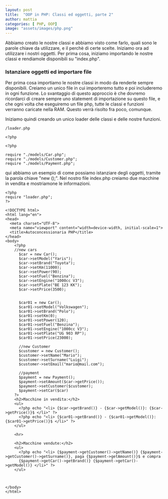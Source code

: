 ```yaml
---
layout: post
title:  "OOP in PHP: Classi ed oggetti, parte 2"
author: mattia
categories: [ PHP, OOP]
image: "assets/images/php.png"
---
```


Abbiamo creato le nostre classi e abbiamo visto come farlo, quali sono le parole chiave da utilizzare, e il perchè di certe scelte. Iniziamo ora ad utilizzare i nostri oggetti.
Per prima cosa, iniziamo importando le nostre classi e rendiamole disponibili su "index.php".


### Istanziare oggetti ed importare file


Per prima cosa importiamo le nostre classi in modo da renderle sempre disponibili. Creiamo un unico file in cui importeremo tutto e poi includeremo in ogni funzione.
Lo svantaggio di questo approccio è che dovremo ricordarci di creare sempre uno statement di importazione su questo file, e che ogni volta che eseguiremo un file php, tutte le classi e funzioni verranno caricate nella RAM.
Questo verrà risolto fra poco, comunque.

Iniziamo quindi creando un unico loader delle classi e delle nostre funzioni.

```
/loader.php

<?php

<?php

require "./models/Car.php";
require "./models/Customer.php";
require "./models/Payment.php";
```

qui abbiamo un esempio di come possiamo istanziare degli oggetti, tramite la parola chiave "new <nome classe>();". Nel nostro file index.php creiamo due macchine in vendita e mostriamone le informazioni.

```
<?php
require "loader.php";
?>

<!DOCTYPE html>
<html lang="en">
<head>
  <meta charset="UTF-8">
  <meta name="viewport" content="width=device-width, initial-scale=1">
  <title>Autoconcessionaria PHP</title>
</head>
<body>
    <?php
    //new cars
      $car = new Car();
      $car->setModel("Yaris");
      $car->setBrand("Toyota");
      $car->setKm(11000);
      $car->setPower(90);
      $car->setFuel("Benzina");
      $car->setEngine("1000cc V3");
      $car->setPlate("BE 123 KK");
      $car->setPrice(3500);


      $car01 = new Car();
      $car01->setModel("Volkswagen");
      $car01->setBrand("Polo");
      $car01->setKm(0);
      $car01->setPower(120);
      $car01->setFuel("Benzina");
      $car01->setEngine("1000cc V3");
      $car01->setPlate("UG 903 RP");
      $car01->setPrice(23000);

      //new Customer
      $customer = new Customer();
      $customer->setName("Mario");
      $customer->setSurname("Luigi");
      $customer->setEmail("mario@mail.com");

      //payment
      $payment = new Payment();
      $payment->setAmount($car->getPrice());
      $payment->setCustomer($customer);
      $payment->setCar($car)
    ?>
    <h2>Macchine in vendita:</h2>
    <ul>
      <?php echo "<li> {$car->getBrand()} - {$car->getModel()}: {$car->getPrice()}$ </li>" ?>
      <?php echo "<li> {$car01->getBrand()} - {$car01->getModel()}: {$car01->getPrice()}$ </li>" ?>
    </ul>

    <hr>

    <h2>Macchine vendute:</h2>
    <ul>
      <?php echo "<li> {$payment->getCustomer()->getName()} {$payment->getCustomer()->getSurname()}, paga {$payment->getAmount()}$ e compra 
      {$payment->getCar()->getBrand()} {$payment->getCar()->getModel()} </li>" ?>
    </ul>



</body>
</html>
 ```
